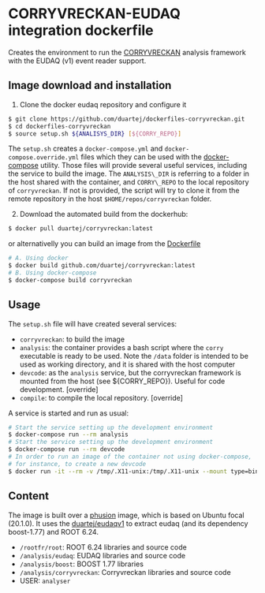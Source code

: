 # CORRYVRECKAN-EUDAQ integration dockerfile

Creates the environment to run the [CORRYVRECKAN](https://gitlab.cern.ch/corryvreckan/corryvreckan)
analysis framework with the EUDAQ (v1) event reader support. 

## Image download and installation
1. Clone the docker eudaq repository and configure it
```bash 
$ git clone https://github.com/duartej/dockerfiles-corryvreckan.git
$ cd dockerfiles-corryvreckan
$ source setup.sh ${ANALISYS_DIR} [${CORRY_REPO}]
```
The ```setup.sh``` creates a ```docker-compose.yml``` and 
```docker-compose.override.yml``` files which they can be used with the
[docker-compose](https://docs.docker.com/compose) utility. Those files
will provide several useful services, including the service to build the 
image. The `ANALYSIS\_DIR` is referring to a folder in the host shared 
with the container, and `CORRY\_REPO` to the local repository of `corryvreckan`.
If not is provided, the script will try to clone it from the remote repository
in the host ```$HOME/repos/corryvreckan``` folder.

2. Download the automated build from the dockerhub: 
```bash
$ docker pull duartej/corryvreckan:latest
```
or alternativelly you can build an image from the
[Dockerfile](Dockerfile)
```bash
# A. Using docker
$ docker build github.com/duartej/corryvreckan:latest
# B. Using docker-compose
$ docker-compose build corryvreckan
```

## Usage
The `setup.sh` file will have created several services: 
 * `corryvreckan`: to build the image
 * `analysis`: the container provides a bash script where the `corry` executable is
               ready to be used. Note the `/data` folder is intended to be used as 
               working directory, and it is shared with the host computer
 * `devcode`:  as the `analysis` service, but the corryvreckan framework is mounted
               from the host (see ${CORRY_REPO}). Useful for code development. [override]
 * `compile`:  to compile the local repository. [override]

A service is started and run as usual: 

```bash
# Start the service setting up the development environment
$ docker-compose run --rm analysis
# Start the service setting up the development environment
$ docker-compose run --rm devcode
# In order to run an image of the container not using docker-compose,
# for instance, to create a new devcode
$ docker run -it --rm -v /tmp/.X11-unix:/tmp/.X11-unix --mount type=bind,source=${HOME}/repos/corryvreckan,target=/analysis/corryvreckan -e DISPLAY=unix${DISPLAY} duartej/corryvreckan
```


## Content
The image is built over a [phusion](https://github.com/phusion/baseimage-docker) image, which
is based on Ubuntu focal (20.1.0). It uses the [duartej/eudaqv1](https://github.com/duartej/dockerfiles-eudaqv1)
to extract eudaq (and its dependency boost-1.77) and ROOT 6.24. 

 * `/rootfr/root`: ROOT 6.24 libraries and source code
 * `/analysis/eudaq`: EUDAQ libraries and source code
 * `/analysis/boost`: BOOST 1.77 libraries
 * `/analysis/corryvreckan`: Corryvreckan libraries and source code
 * USER: `analyser`



